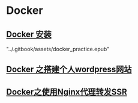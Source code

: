 # Docker

## [Docker 安装](docker-an-zhuang.md)

"../.gitbook/assets/docker\_practice.epub"

## [Docker 之搭建个人wordpress网站](docker-da-jian-ge-ren-wordpress-wang-zhan.md)

## [Docker之使用Nginx代理转发SSR](docker-shi-yong-nginx-dai-li-zhuan-fa-ssr.md)

